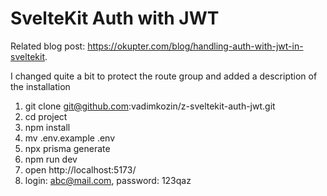 # SvelteKit Auth with JWT

Related blog post: https://okupter.com/blog/handling-auth-with-jwt-in-sveltekit.

I changed quite a bit to protect the route group and added a description of the installation

1. git clone git@github.com:vadimkozin/z-sveltekit-auth-jwt.git
2. cd project
3. npm install
4. mv .env.example .env
5. npx prisma generate
6. npm run dev
7. open  http://localhost:5173/
8. login: abc@mail.com, password: 123qaz
